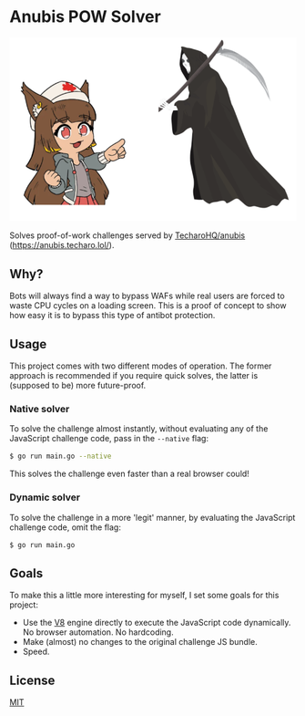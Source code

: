 # Anubis POW Solver
![joke](./docs/not_so_happy.png)

Solves proof-of-work challenges served by [TecharoHQ/anubis](https://github.com/TecharoHQ/anubis) (https://anubis.techaro.lol/).

## Why?
Bots will always find a way to bypass WAFs while real users are forced to waste CPU cycles on a loading screen. This is a proof of concept to show how easy it is to bypass this type of antibot protection.

## Usage
This project comes with two different modes of operation. The former approach is recommended if you require quick solves, the latter is (supposed to be) more future-proof.

### Native solver
To solve the challenge almost instantly, without evaluating any of the JavaScript challenge code, pass in the `--native` flag:

```bash
$ go run main.go --native
```

This solves the challenge even faster than a real browser could!

### Dynamic solver
To solve the challenge in a more 'legit' manner, by evaluating the JavaScript challenge code, omit the flag:

```bash
$ go run main.go
```

## Goals
To make this a little more interesting for myself, I set some goals for this project:

- Use the [V8](https://v8.dev/) engine directly to execute the JavaScript code dynamically. No browser automation. No hardcoding.
- Make (almost) no changes to the original challenge JS bundle.
- Speed.

## License
[MIT](./LICENSE)
